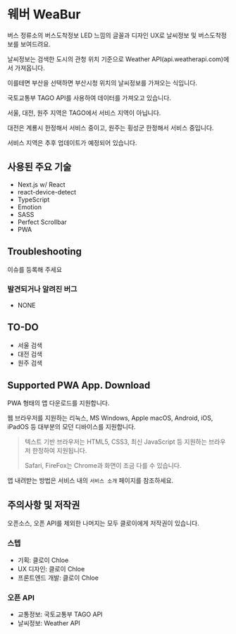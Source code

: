 # 웨버 WeaBur

버스 정류소의 버스도착정보 LED 느낌의 글꼴과 디자인 UX로 날씨정보 및 버스도착정보를 보여드려요.

날씨정보는 검색한 도시의 관청 위치 기준으로 Weather API(api.weatherapi.com)에서 가져옵니다.

이를테면 부산을 선택하면 부산시청 위치의 날씨정보를 가져오는 식입니다.

국토교통부 TAGO API를 사용하여 데이터를 가져오고 있습니다.

서울, 대전, 원주 지역은 TAGO에서 서비스 지역이 아닙니다.

대전은 계룡시 한정해서 서비스 중이고, 원주는 횡성군 한정해서 서비스 중입니다.

서비스 지역은 추후 업데이트가 예정되어 있습니다.

## 사용된 주요 기술

- Next.js w/ React
- react-device-detect
- TypeScript
- Emotion
- SASS
- Perfect Scrollbar
- PWA

## Troubleshooting

이슈를 등록해 주세요

### 발견되거나 알려진 버그

- NONE

## TO-DO

- 서울 검색
- 대전 검색
- 원주 검색

## Supported PWA App. Download

PWA 형태의 앱 다운로드를 지원합니다.

웹 브라우저를 지원하는 리눅스, MS Windows, Apple macOS, Android, iOS, iPadOS 등 대부분의 모던 디바이스를 지원합니다.

> 텍스트 기반 브라우저는 HTML5, CSS3, 최신 JavaScript 등 지원하는 브라우저 한정하여 지원됩니다.
>
> Safari, FireFox는 Chrome과 화면이 조금 다를 수 있습니다.

앱 내려받는 방법은 서비스 내의 `서비스 소개` 페이지를 참조하세요.

## 주의사항 및 저작권

오픈소스, 오픈 API를 제외한 나머지는 모두 클로이에게 저작권이 있습니다.

### 스텝

- 기획: 클로이 Chloe
- UX 디자인: 클로이 Chloe
- 프론트엔드 개발: 클로이 Chloe

### 오픈 API

- 교통정보: 국토교통부 TAGO API
- 날씨정보: Weather API
